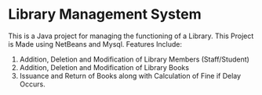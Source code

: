 # Library Management System
This is a Java project for managing the functioning of a Library. 
This Project is Made using NetBeans and Mysql.
Features Include:
1) Addition, Deletion and Modification of Library Members (Staff/Student)
2) Addition, Deletion and Modification of Library Books
3) Issuance and Return of Books along with Calculation of Fine if Delay Occurs.
